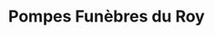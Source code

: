 ---
title: "Pompes Funèbres du Roy"
url: /la-grande-motte/pompes-funebres-du-roy/
shop: Bestattungen
---
